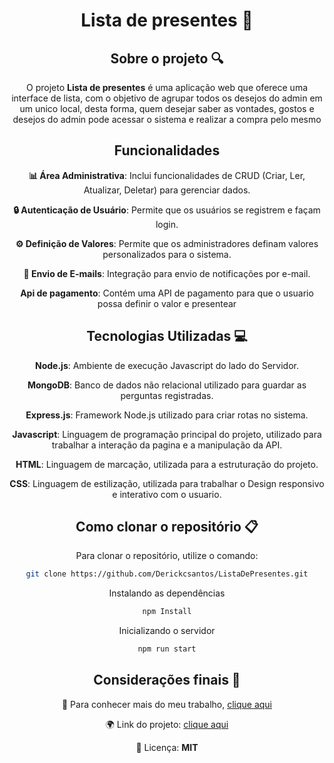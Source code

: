 <div align="center">

#  Lista de presentes :tada:

##  Sobre o projeto :mag:
O projeto **Lista de presentes** é uma aplicação web que oferece uma interface de lista, com o objetivo de agrupar todos os desejos do admin em um unico local, desta forma, quem desejar saber as vontades, gostos e desejos do admin pode acessar o sistema e realizar a compra pelo mesmo

##  Funcionalidades 
 **📊 Área Administrativa**: Inclui funcionalidades de CRUD (Criar, Ler, Atualizar, Deletar) para gerenciar dados.

**🔒 Autenticação de Usuário**: Permite que os usuários se registrem e façam login.

**⚙️ Definição de Valores**: Permite que os administradores definam valores personalizados para o sistema.

**📧 Envio de E-mails**: Integração para envio de notificações por e-mail.

**Api de pagamento**: Contém uma API de pagamento para que o usuario possa definir o valor e presentear

## Tecnologias Utilizadas :computer:

**Node.js**: Ambiente de execução Javascript do lado do Servidor.

**MongoDB**: Banco de dados não relacional utilizado para guardar as perguntas registradas.

**Express.js**: Framework Node.js utilizado para criar rotas no sistema.

**Javascript**: Linguagem de programação principal do projeto, utilizado para trabalhar a interação da pagina e a manipulação da API.

**HTML**: Linguagem de marcação, utilizada para a estruturação do projeto.

**CSS**: Linguagem de estilização, utilizada para trabalhar o Design responsivo e interativo com o usuario.


## Como clonar o repositório 📋

Para clonar o repositório, utilize o comando:

```bash
git clone https://github.com/Derickcsantos/ListaDePresentes.git
```

Instalando as dependências
```bash
npm Install
```

Inicializando o servidor
```bash
npm run start
```

## Considerações finais 📝 

🔗 Para conhecer mais do meu trabalho, [clique aqui](https://www.linkedin.com/in/derickcampossantos/)

🌍 Link do projeto: [clique aqui](https://niverrayssa.vercel.app/)

📜 Licença:  **MIT**


